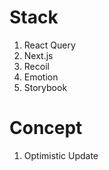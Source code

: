 # Stack

1. React Query
2. Next.js
3. Recoil
4. Emotion
5. Storybook

# Concept

1. Optimistic Update
